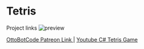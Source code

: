 ﻿# Tetris
Project links
<img src="https://github.com/jonathonireland/Tetris/blob/master/Assets/Screenshot%202024-06-30%20at%204.35.10%E2%80%AFPM.png?raw=true" alt="preview"/>
<p>
<a href="https://www.patreon.com/OttoBotCode/shop/c-tetris-game-source-code-78691?source=storefront">
OttoBotCode Patreon Link
</a>
| 
<a href="https://www.youtube.com/watch?v=jcUctrLC-7M&t=1636s">
Youtube C# Tetris Game
</a>
</p>
